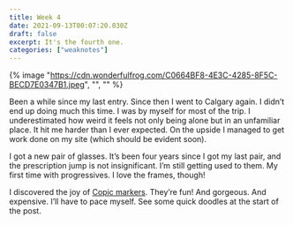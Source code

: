 ```yaml
---
title: Week 4
date: 2021-09-13T00:07:20.030Z
draft: false
excerpt: It's the fourth one.
categories: ["weaknotes"]
---
```


{% image "https://cdn.wonderfulfrog.com/C0664BF8-4E3C-4285-8F5C-BECD7E0347B1.jpeg", "", "" %}

Been a while since my last entry. Since then I went to Calgary again. I didn’t end up doing much this time. I was by myself for most of the trip. I underestimated how weird it feels not only being alone but in an unfamiliar place. It hit me harder than I ever expected. On the upside I managed to get work done on my site (which should be evident soon).

I got a new pair of glasses. It’s been four years since I got my last pair, and the prescription jump is not insignificant. I’m still getting used to them. My first time with progressives. I love the frames, though!

I discovered the joy of [Copic markers]. They’re fun! And gorgeous. And expensive. I’ll have to pace myself. See some quick doodles at the start of the post.

[Copic markers]: https://copic.jp/en/product/
